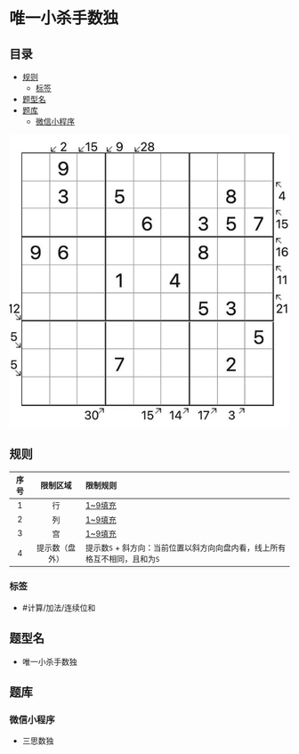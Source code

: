 # 唯一小杀手数独
<!-- START doctoc generated TOC please keep comment here to allow auto update -->
<!-- DON'T EDIT THIS SECTION, INSTEAD RE-RUN doctoc TO UPDATE -->
## 目录

- [规则](#%E8%A7%84%E5%88%99)
  - [标签](#%E6%A0%87%E7%AD%BE)
- [题型名](#%E9%A2%98%E5%9E%8B%E5%90%8D)
- [题库](#%E9%A2%98%E5%BA%93)
  - [微信小程序](#%E5%BE%AE%E4%BF%A1%E5%B0%8F%E7%A8%8B%E5%BA%8F)

<!-- END doctoc generated TOC please keep comment here to allow auto update -->

![题](../../../../images/sudoku/唯一小杀手数独.jpg)

## 规则

| 序号  |  限制区域   | 限制规则                                       |
|:---:|:-------:|:-------------------------------------------|
|  1  |    行    | [1~9填充]                                    |
|  2  |    列    | [1~9填充]                                    |
|  3  |    宫    | [1~9填充]                                    |
|  4  | 提示数（盘外） | 提示数`S` + 斜方向：当前位置以斜方向向盘内看，线上所有格互不相同，且和为`S` |

### 标签

- #计算/加法/连续位和

## 题型名

- 唯一小杀手数独

## 题库

### 微信小程序

- 三思数独

[1~9填充]: ../../../../rules.md#1to9填充
